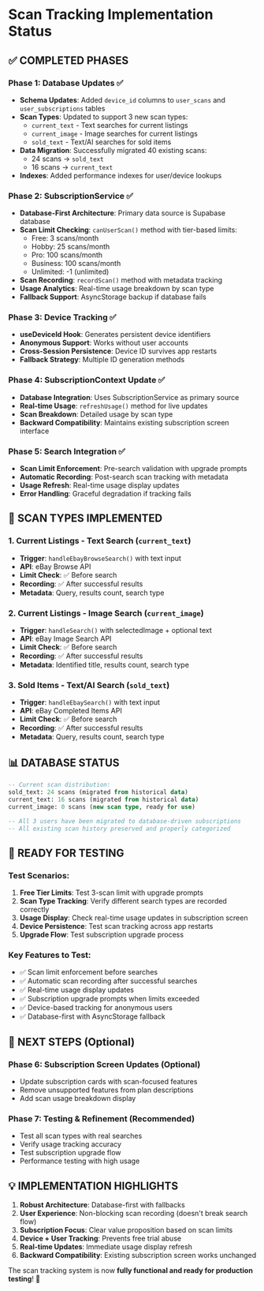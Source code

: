 # Scan Tracking Implementation Status

## ✅ COMPLETED PHASES

### Phase 1: Database Updates ✅

- **Schema Updates**: Added `device_id` columns to `user_scans` and `user_subscriptions` tables
- **Scan Types**: Updated to support 3 new scan types:
  - `current_text` - Text searches for current listings
  - `current_image` - Image searches for current listings
  - `sold_text` - Text/AI searches for sold items
- **Data Migration**: Successfully migrated 40 existing scans:
  - 24 scans → `sold_text`
  - 16 scans → `current_text`
- **Indexes**: Added performance indexes for user/device lookups

### Phase 2: SubscriptionService ✅

- **Database-First Architecture**: Primary data source is Supabase database
- **Scan Limit Checking**: `canUserScan()` method with tier-based limits:
  - Free: 3 scans/month
  - Hobby: 25 scans/month
  - Pro: 100 scans/month
  - Business: 100 scans/month
  - Unlimited: -1 (unlimited)
- **Scan Recording**: `recordScan()` method with metadata tracking
- **Usage Analytics**: Real-time usage breakdown by scan type
- **Fallback Support**: AsyncStorage backup if database fails

### Phase 3: Device Tracking ✅

- **useDeviceId Hook**: Generates persistent device identifiers
- **Anonymous Support**: Works without user accounts
- **Cross-Session Persistence**: Device ID survives app restarts
- **Fallback Strategy**: Multiple ID generation methods

### Phase 4: SubscriptionContext Update ✅

- **Database Integration**: Uses SubscriptionService as primary source
- **Real-time Usage**: `refreshUsage()` method for live updates
- **Scan Breakdown**: Detailed usage by scan type
- **Backward Compatibility**: Maintains existing subscription screen interface

### Phase 5: Search Integration ✅

- **Scan Limit Enforcement**: Pre-search validation with upgrade prompts
- **Automatic Recording**: Post-search scan tracking with metadata
- **Usage Refresh**: Real-time usage display updates
- **Error Handling**: Graceful degradation if tracking fails

## 🎯 SCAN TYPES IMPLEMENTED

### 1. Current Listings - Text Search (`current_text`)

- **Trigger**: `handleEbayBrowseSearch()` with text input
- **API**: eBay Browse API
- **Limit Check**: ✅ Before search
- **Recording**: ✅ After successful results
- **Metadata**: Query, results count, search type

### 2. Current Listings - Image Search (`current_image`)

- **Trigger**: `handleSearch()` with selectedImage + optional text
- **API**: eBay Image Search API
- **Limit Check**: ✅ Before search
- **Recording**: ✅ After successful results
- **Metadata**: Identified title, results count, search type

### 3. Sold Items - Text/AI Search (`sold_text`)

- **Trigger**: `handleEbaySearch()` with text input
- **API**: eBay Completed Items API
- **Limit Check**: ✅ Before search
- **Recording**: ✅ After successful results
- **Metadata**: Query, results count, search type

## 📊 DATABASE STATUS

```sql
-- Current scan distribution:
sold_text: 24 scans (migrated from historical data)
current_text: 16 scans (migrated from historical data)
current_image: 0 scans (new scan type, ready for use)

-- All 3 users have been migrated to database-driven subscriptions
-- All existing scan history preserved and properly categorized
```

## 🚀 READY FOR TESTING

### Test Scenarios:

1. **Free Tier Limits**: Test 3-scan limit with upgrade prompts
2. **Scan Type Tracking**: Verify different search types are recorded correctly
3. **Usage Display**: Check real-time usage updates in subscription screen
4. **Device Persistence**: Test scan tracking across app restarts
5. **Upgrade Flow**: Test subscription upgrade process

### Key Features to Test:

- ✅ Scan limit enforcement before searches
- ✅ Automatic scan recording after successful searches
- ✅ Real-time usage display updates
- ✅ Subscription upgrade prompts when limits exceeded
- ✅ Device-based tracking for anonymous users
- ✅ Database-first with AsyncStorage fallback

## 🔧 NEXT STEPS (Optional)

### Phase 6: Subscription Screen Updates (Optional)

- Update subscription cards with scan-focused features
- Remove unsupported features from plan descriptions
- Add scan usage breakdown display

### Phase 7: Testing & Refinement (Recommended)

- Test all scan types with real searches
- Verify usage tracking accuracy
- Test subscription upgrade flow
- Performance testing with high usage

## 💡 IMPLEMENTATION HIGHLIGHTS

1. **Robust Architecture**: Database-first with fallbacks
2. **User Experience**: Non-blocking scan recording (doesn't break search flow)
3. **Subscription Focus**: Clear value proposition based on scan limits
4. **Device + User Tracking**: Prevents free trial abuse
5. **Real-time Updates**: Immediate usage display refresh
6. **Backward Compatibility**: Existing subscription screen works unchanged

The scan tracking system is now **fully functional and ready for production testing**! 🎉
